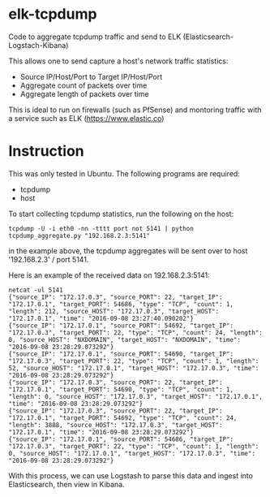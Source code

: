 # elk-tcpdump
Code to aggregate tcpdump traffic and send to ELK (Elasticsearch-Logstach-Kibana)

This allows one to send capture a host's network traffic statistics:
  - Source IP/Host/Port to Target IP/Host/Port
  - Aggregate count of packets over time
  - Aggregate length of packets over time

This is ideal to run on firewalls (such as PfSense) and montoring traffic with a service such as ELK (<https://www.elastic.co>)

# Instruction

This was only tested in Ubuntu. The following programs are required:
- tcpdump
- host

To start collecting tcpdump statistics, run the following on the host:
```shell
tcpdump -U -i eth0 -nn -tttt port not 5141 | python tcpdump_aggregate.py "192.168.2.3:5141"
```

in the example above, the tcpdump aggregates will be sent over to host '192.168.2.3' / port 5141.

Here is an example of the received data on 192.168.2.3:5141:
```shell
netcat -ul 5141
{"source_IP": "172.17.0.3", "source_PORT": 22, "target_IP": "172.17.0.1", "target_PORT": 54686, "type": "TCP", "count": 1, "length": 212, "source_HOST": "172.17.0.3", "target_HOST": "172.17.0.1", "time": "2016-09-08 23:27:40.090202"}
{"source_IP": "172.17.0.1", "source_PORT": 54692, "target_IP": "172.17.0.3", "target_PORT": 22, "type": "TCP", "count": 24, "length": 0, "source_HOST": "NXDOMAIN", "target_HOST": "NXDOMAIN", "time": "2016-09-08 23:28:29.073292"}
{"source_IP": "172.17.0.1", "source_PORT": 54690, "target_IP": "172.17.0.3", "target_PORT": 22, "type": "TCP", "count": 1, "length": 52, "source_HOST": "172.17.0.1", "target_HOST": "172.17.0.3", "time": "2016-09-08 23:28:29.073292"}
{"source_IP": "172.17.0.3", "source_PORT": 22, "target_IP": "172.17.0.1", "target_PORT": 54690, "type": "TCP", "count": 1, "length": 0, "source_HOST": "172.17.0.3", "target_HOST": "172.17.0.1", "time": "2016-09-08 23:28:29.073292"}
{"source_IP": "172.17.0.3", "source_PORT": 22, "target_IP": "172.17.0.1", "target_PORT": 54692, "type": "TCP", "count": 24, "length": 3888, "source_HOST": "172.17.0.3", "target_HOST": "172.17.0.1", "time": "2016-09-08 23:28:29.073292"}
{"source_IP": "172.17.0.1", "source_PORT": 54686, "target_IP": "172.17.0.3", "target_PORT": 22, "type": "TCP", "count": 1, "length": 0, "source_HOST": "172.17.0.1", "target_HOST": "172.17.0.3", "time": "2016-09-08 23:28:29.073292"}
```

With this process, we can use Logstash to parse this data and ingest into Elasticsearch, then view in Kibana.
